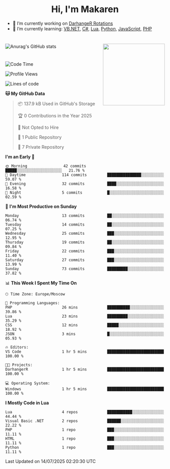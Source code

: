 <div id="header" align="center">
 <h1>Hi, I'm Makaren</h1>
</div>

- 🔭 I’m currently working on <a href="https://darhanger.github.io/rotations/">DarhangeR Rotations</a>
- 🌱 I’m currently learning: <a href="https://learn.microsoft.com/ru-ru/dotnet/visual-basic/">VB.NET</a>, <a href="https://dotnet.microsoft.com/en-us/languages/csharp">C#</a>, <a href="https://www.lua.org">Lua</a>, <a href="https://www.python.org">Python</a>, <a href="https://www.ecma-international.org/publications-and-standards/standards/ecma-262/">JavaScript</a>, <a href="https://www.php.net">PHP</a>
<!--
- 👯 I’m looking to collaborate on ...
- 🤔 I’m looking for help with ...
- 💬 Ask me about ...
- 📫 How to reach me: ...
- 😄 Pronouns: ...
- ⚡ Fun fact: ...
-->
#
![Anurag's GitHub stats](https://github-readme-stats.vercel.app/api?username=MakarenD&text_color=fff&icon_color=435cd9&show_icons=true&theme=dark&bg_color=00000000)<img align="right" src="https://media3.giphy.com/media/LaVp0AyqR5bGsC5Cbm/giphy.gif?cid=ecf05e4702j5mjw4h8mwt6p3xur6xnlpw7ymefs00ez9pcbs&ep=v1_gifs_search&rid=giphy.gif&ct=g" width="195"/> 

#
<!--START_SECTION:waka-->
![Code Time](http://img.shields.io/badge/Code%20Time-644%20hrs%2035%20mins-blue)

![Profile Views](http://img.shields.io/badge/Profile%20Views-7-blue)

![Lines of code](https://img.shields.io/badge/From%20Hello%20World%20I%27ve%20Written-3.0%20million%20lines%20of%20code-blue)

**🐱 My GitHub Data** 

> 📦 137.9 kB Used in GitHub's Storage 
 > 
> 🏆 0 Contributions in the Year 2025
 > 
> 🚫 Not Opted to Hire
 > 
> 📜 1 Public Repository 
 > 
> 🔑 7 Private Repository 
 > 
**I'm an Early 🐤** 

```text
🌞 Morning                42 commits          █████░░░░░░░░░░░░░░░░░░░░   21.76 % 
🌆 Daytime                114 commits         ███████████████░░░░░░░░░░   59.07 % 
🌃 Evening                32 commits          ████░░░░░░░░░░░░░░░░░░░░░   16.58 % 
🌙 Night                  5 commits           █░░░░░░░░░░░░░░░░░░░░░░░░   02.59 % 
```
📅 **I'm Most Productive on Sunday** 

```text
Monday                   13 commits          ██░░░░░░░░░░░░░░░░░░░░░░░   06.74 % 
Tuesday                  14 commits          ██░░░░░░░░░░░░░░░░░░░░░░░   07.25 % 
Wednesday                25 commits          ███░░░░░░░░░░░░░░░░░░░░░░   12.95 % 
Thursday                 19 commits          ██░░░░░░░░░░░░░░░░░░░░░░░   09.84 % 
Friday                   22 commits          ███░░░░░░░░░░░░░░░░░░░░░░   11.40 % 
Saturday                 27 commits          ███░░░░░░░░░░░░░░░░░░░░░░   13.99 % 
Sunday                   73 commits          █████████░░░░░░░░░░░░░░░░   37.82 % 
```


📊 **This Week I Spent My Time On** 

```text
🕑︎ Time Zone: Europe/Moscow

💬 Programming Languages: 
PHP                      26 mins             ██████████░░░░░░░░░░░░░░░   39.86 % 
Lua                      23 mins             █████████░░░░░░░░░░░░░░░░   35.29 % 
CSS                      12 mins             █████░░░░░░░░░░░░░░░░░░░░   18.92 % 
JSON                     3 mins              █░░░░░░░░░░░░░░░░░░░░░░░░   05.93 % 

🔥 Editors: 
VS Code                  1 hr 5 mins         █████████████████████████   100.00 % 

🐱‍💻 Projects: 
DarhangerR               1 hr 5 mins         █████████████████████████   100.00 % 

💻 Operating System: 
Windows                  1 hr 5 mins         █████████████████████████   100.00 % 
```

**I Mostly Code in Lua** 

```text
Lua                      4 repos             ███████████░░░░░░░░░░░░░░   44.44 % 
Visual Basic .NET        2 repos             ██████░░░░░░░░░░░░░░░░░░░   22.22 % 
PHP                      1 repo              ███░░░░░░░░░░░░░░░░░░░░░░   11.11 % 
HTML                     1 repo              ███░░░░░░░░░░░░░░░░░░░░░░   11.11 % 
Python                   1 repo              ███░░░░░░░░░░░░░░░░░░░░░░   11.11 % 
```




 Last Updated on 14/07/2025 02:20:30 UTC
<!--END_SECTION:waka-->
